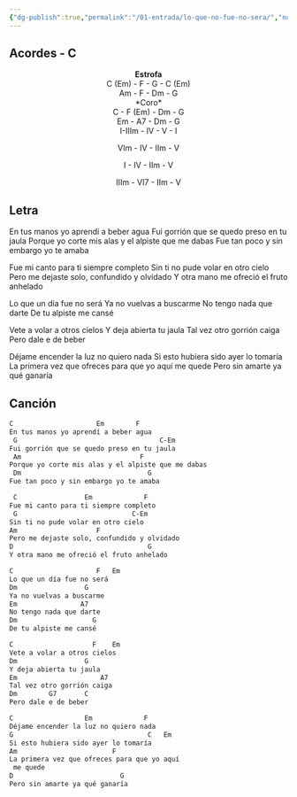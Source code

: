 ```yaml
---
{"dg-publish":true,"permalink":"/01-entrada/lo-que-no-fue-no-sera/","noteIcon":""}
---
```


## Acordes - C
<center>
<b>Estrofa</b><br>
C (Em) - F - G - C (Em)<br>
Am - F - Dm - G <br>
*Coro*<br>
C - F (Em) - Dm - G<br>
Em - A7 - Dm - G<br>
</center>

<center>
I-IIIm - IV - V - I

VIm - IV - IIm - V

I - IV - IIm - V

IIIm - VI7 - IIm - V
</center>



## Letra
En tus manos yo aprendí a beber agua
Fui gorrión que se quedo preso en tu jaula
Porque yo corte mis alas y el alpiste que me dabas
Fue tan poco y sin embargo yo te amaba

Fue mi canto para ti siempre completo
Sin ti no pude volar en otro cielo
Pero me dejaste solo, confundido y olvidado
Y otra mano me ofreció el fruto anhelado

Lo que un día fue no será
Ya no vuelvas a buscarme
No tengo nada que darte
De tu alpiste me cansé

Vete a volar a otros cielos
Y deja abierta tu jaula
Tal vez otro gorrión caiga
Pero dale e de beber

Déjame encender la luz no quiero nada
Si esto hubiera sido ayer lo tomaría
La primera vez que ofreces para que yo aquí me quede
Pero sin amarte ya qué ganaría
## Canción
```Markdown
C                     Em        F
En tus manos yo aprendí a beber agua
 G                                    C-Em
Fui gorrión que se quedo preso en tu jaula
 Am                              F
Porque yo corte mis alas y el alpiste que me dabas
 Dm                                G
Fue tan poco y sin embargo yo te amaba

 C                 Em             F
Fue mi canto para ti siempre completo
 G                             C-Em
Sin ti no pude volar en otro cielo
Am                    F
Pero me dejaste solo, confundido y olvidado
D                                  G
Y otra mano me ofreció el fruto anhelado

C                     F   Em
Lo que un día fue no será
Dm                 G
Ya no vuelvas a buscarme
Em                A7
No tengo nada que darte
Dm                   G
De tu alpiste me cansé

C                    F    Em
Vete a volar a otros cielos
Dm                 G
Y deja abierta tu jaula
Em                     A7
Tal vez otro gorrión caiga
Dm        G7       C
Pero dale e de beber

C                  Em             F
Déjame encender la luz no quiero nada
G                                  C   Em
Si esto hubiera sido ayer lo tomaría
Am                        F
La primera vez que ofreces para que yo aquí
 me quede
D                           G
Pero sin amarte ya qué ganaría
```
